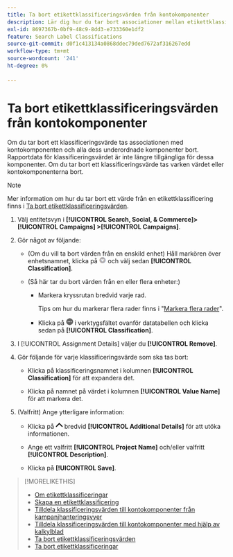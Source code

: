 ```yaml
---
title: Ta bort etikettklassificeringsvärden från kontokomponenter
description: Lär dig hur du tar bort associationer mellan etikettklassificeringsvärden och kontokomponenter.
exl-id: 8697367b-0bf9-48c9-8dd3-e733360e1df2
feature: Search Label Classifications
source-git-commit: d0f1c413134a0868ddec79ded7672af316267edd
workflow-type: tm+mt
source-wordcount: '241'
ht-degree: 0%

---
```


# Ta bort etikettklassificeringsvärden från kontokomponenter

Om du tar bort ett klassificeringsvärde tas associationen med kontokomponenten och alla dess underordnade komponenter bort. Rapportdata för klassificeringsvärdet är inte längre tillgängliga för dessa komponenter. Om du tar bort ett klassificeringsvärde tas varken värdet eller kontokomponenterna bort.

>[!NOTE]
>
>Mer information om hur du tar bort ett värde från en etikettklassificering finns i [Ta bort etikettklassificeringsvärden](classification-values-delete.md).

1. Välj entitetsvyn i **[!UICONTROL Search, Social, & Commerce]> [!UICONTROL Campaigns] >[!UICONTROL Campaigns]**.

1. Gör något av följande:

   * (Om du vill ta bort värden från en enskild enhet) Håll markören över enhetsnamnet, klicka på ![Menyknappen](/help/search-social-commerce/assets/arrow-dropdown-menu.png "Menyknapp") och välj sedan **[!UICONTROL Classification]**.

   * (Så här tar du bort värden från en eller flera enheter:)

      * Markera kryssrutan bredvid varje rad.

        Tips om hur du markerar flera rader finns i &quot;[Markera flera rader](/help/search-social-commerce/common-tasks/navigation-editing-selection/multiple-rows-select.md)&quot;.

      * Klicka på ![Mer](/help/search-social-commerce/assets/more.png "Mer") i verktygsfältet ovanför datatabellen och klicka sedan på **[!UICONTROL Classification]**.

1. I [!UICONTROL Assignment Details] väljer du **[!UICONTROL Remove]**.

1. Gör följande för varje klassificeringsvärde som ska tas bort:

   * Klicka på klassificeringsnamnet i kolumnen **[!UICONTROL Classification]** för att expandera det.

   * Klicka på namnet på värdet i kolumnen **[!UICONTROL Value Name]** för att markera det.

1. (Valfritt) Ange ytterligare information:

   * Klicka på ![Öppna](/help/search-social-commerce/assets/chevron-up.png "Öppna") bredvid **[!UICONTROL Additional Details]** för att utöka informationen.

   * Ange ett valfritt **[!UICONTROL Project Name]** och/eller valfritt **[!UICONTROL Description]**.

   * Klicka på **[!UICONTROL Save]**.

>[!MORELIKETHIS]
>
>* [Om etikettklassificeringar](classification-about.md)
>* [Skapa en etikettklassificering](classification-create.md)
>* [Tilldela klassificeringsvärden till kontokomponenter från kampanjhanteringsvyer](classification-values-assign-campaign-management.md)
>* [Tilldela klassificeringsvärden till kontokomponenter med hjälp av kalkylblad](classification-values-assign-bulksheets.md)
>* [Ta bort etikettklassificeringsvärden](classification-values-delete.md)
>* [Ta bort etikettklassificeringar](classification-delete.md)
